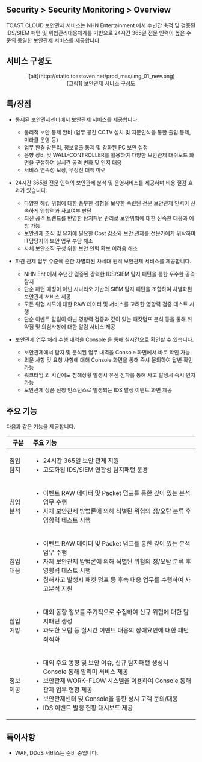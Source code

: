 ##  Security > Security Monitoring > Overview 

TOAST CLOUD 보안관제 서비스는 NHN Entertainment 에서 수년간 축적 및 검증된 IDS/SIEM 패턴 및 위협관리대응체계를 기반으로 24시간 365일 전문 인력이 높은 수준의 동일한 보안관제 서비스를 제공합니다.

## 서비스 구성도
<center>![alt](http://static.toastoven.net/prod_mss/img_01_new.png)</center>
<center>[그림1] 보안관제 서비스 구성도</center>



## 특/장점

- 통제된 보안관제센터에서 보안관제 서비스를 제공합니다.
	- 물리적 보안 통제 완비 (업무 공간 CCTV 설치 및 지문인식을 통한 출입 통제, 미라클 운영 등)
	- 업무 환경 망분리, 정보유출 통제 및 강화된 PC 보안 설정
	- 음향 장비 및 WALL-CONTROLLER를 활용하여 다양한 보안관제 대쉬보드 화면을 구성하여 실시간 공격 변화 및 인지 대응
	- 서비스 연속성 보장, 무정전 대책 마련

-  24시간 365일 전문 인력의 보안관제 분석 및 운영서비스를 제공하며 비용 절감 효과가 있습니다.
	- 다양한 해킹 위협에 대한 풍부한 경험을 보유한 숙련된 전문 보안관제  인력이 신속하게 영향력과 사고여부 판단
	- 최신 공격 트렌드를 반영한 탐지패턴 관리로 보안위협에 대한 신속한 대응과 예방 가능
	- 보안관제 조직 및 유지에 필요한 Cost 감소와 보안 관제를 전문가에게 위탁하여 IT담당자의 보안 업무 부담 해소
	- 자체 보안조직 구성 위한 보안 인력 확보 어려움 해소

- 파견 관제 업무 수준에 준한 차별화된 차세대 원격 보안관제 서비스를 제공합니다.
	- NHN Ent 에서 수년간 검증된 강력한 IDS/SIEM 탐지 패턴을 통한 우수한 공격 탐지
	- 단순 패턴 매칭이 아닌 시나리오 기반의 SIEM 탐지 패턴을 조합하여 차별화된 보안관제 서비스 제공
	- 모든 위협 시도에 대한 RAW 데이터 및 서비스를 고려한 영향력 검증 테스트 시행
	- 단순 이벤트 알림이 아닌 영향력 검증과 깊이 있는 패킷덤프 분석 등을 통해 취약점 및 의심사항에 대한 알림 서비스 제공

- 보안관제 업무 처리 수행 내역을 Console 을 통해 실시간으로 확인할 수 있습니다.
	- 보안관제에서 탐지 및 분석된 업무 내역을 Console 화면에서 바로 확인 가능
	- 의문 사항 및 요청 사항에 대해 Console 화면을 통해 즉시 문의하여 답변 확인 가능
	- 워크타임 외 시간에도 침해상황 발생시 유선 전파를 통해 사고 발생시 즉시 인지 가능
	- 보안관제 상품 신청 인스턴스로 발생되는 IDS 발생 이벤트 화면 제공


## 주요 기능

다음과 같은 기능을 제공합니다.

| 구분 | 주요 기능 |
| --- | :--- |
| 침입 탐지 |  <ul><li>24시간 365일 보안 관제 지원</li><li>고도화된 IDS/SIEM 연관성 탐지패턴 운용</li></ul>|
| 침입 분석 | <ul><li>이벤트 RAW 데이터 및 Packet 덤프를 통한 깊이 있는 분석 업무 수행</li><li>자체 보안관제 방법론에 의해 식별된 위험의 정/오탐 분류 후 영향력 테스트 시행</li></ul>  |
| 침입 대응 | <ul><li>이벤트 RAW 데이터 및 Packet 덤프를 통한 깊이 있는 분석 업무 수행</li><li>자체 보안관제 방법론에 의해 식별된 위험의 정/오탐 분류 후 영향력 테스트 시행</li><li>침해사고 발생시 패킷 덤프 등 후속 대응 업무를 수행하여 사고분석 지원</ul>  |
| 침입 예방 | <ul><li>대외 동향 정보를 주기적으로 수집하여 신규 위협에 대한 탐지패턴 생성</li><li>과도한 오탐 등 실시간 이벤트 대응의 장애요인에 대한 패턴 최적화</li></ul> |
| 정보 제공 | <ul><li>대외 주요 동향 및 보안 이슈, 신규 탐지패턴 생성시 Console 통해 알리미 서비스 제공</li><li>보안관제 WORK-FLOW 시스템을 이용하여 Console 통해 관제 업무 현황 제공</li><li>보안관제센터 및 Console을 통한 상시 고객 문의/대응</li><li> IDS 이벤트 발생 현황 대시보드 제공</li></ul> |

## 특이사항
* WAF, DDoS 서비스는 준비 중입니다.
